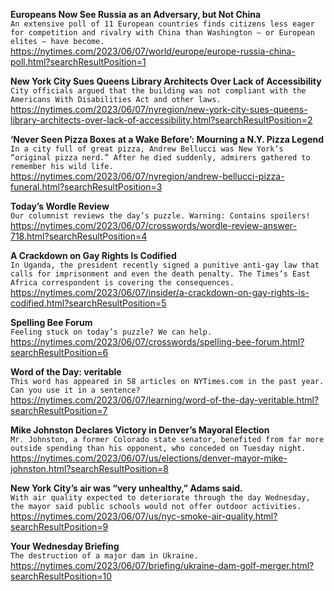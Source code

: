 **Europeans Now See Russia as an Adversary, but Not China**\
`An extensive poll of 11 European countries finds citizens less eager for competition and rivalry with China than Washington — or European elites — have become.`\
https://nytimes.com/2023/06/07/world/europe/europe-russia-china-poll.html?searchResultPosition=1

**New York City Sues Queens Library Architects Over Lack of Accessibility**\
`City officials argued that the building was not compliant with the Americans With Disabilities Act and other laws.`\
https://nytimes.com/2023/06/07/nyregion/new-york-city-sues-queens-library-architects-over-lack-of-accessibility.html?searchResultPosition=2

**‘Never Seen Pizza Boxes at a Wake Before’: Mourning a N.Y. Pizza Legend**\
`In a city full of great pizza, Andrew Bellucci was New York’s “original pizza nerd.” After he died suddenly, admirers gathered to remember his wild life.`\
https://nytimes.com/2023/06/07/nyregion/andrew-bellucci-pizza-funeral.html?searchResultPosition=3

**Today’s Wordle Review**\
`Our columnist reviews the day’s puzzle. Warning: Contains spoilers!`\
https://nytimes.com/2023/06/07/crosswords/wordle-review-answer-718.html?searchResultPosition=4

**A Crackdown on Gay Rights Is Codified**\
`In Uganda, the president recently signed a punitive anti-gay law that calls for imprisonment and even the death penalty. The Times’s East Africa correspondent is covering the consequences.`\
https://nytimes.com/2023/06/07/insider/a-crackdown-on-gay-rights-is-codified.html?searchResultPosition=5

**Spelling Bee Forum**\
`Feeling stuck on today’s puzzle? We can help.`\
https://nytimes.com/2023/06/07/crosswords/spelling-bee-forum.html?searchResultPosition=6

**Word of the Day: veritable**\
`This word has appeared in 58 articles on NYTimes.com in the past year. Can you use it in a sentence?`\
https://nytimes.com/2023/06/07/learning/word-of-the-day-veritable.html?searchResultPosition=7

**Mike Johnston Declares Victory in Denver’s Mayoral Election**\
`Mr. Johnston, a former Colorado state senator, benefited from far more outside spending than his opponent, who conceded on Tuesday night.`\
https://nytimes.com/2023/06/07/us/elections/denver-mayor-mike-johnston.html?searchResultPosition=8

**New York City’s air was “very unhealthy,” Adams said.**\
`With air quality expected to deteriorate through the day Wednesday, the mayor said public schools would not offer outdoor activities.`\
https://nytimes.com/2023/06/07/us/nyc-smoke-air-quality.html?searchResultPosition=9

**Your Wednesday Briefing**\
`The destruction of a major dam in Ukraine.`\
https://nytimes.com/2023/06/07/briefing/ukraine-dam-golf-merger.html?searchResultPosition=10

